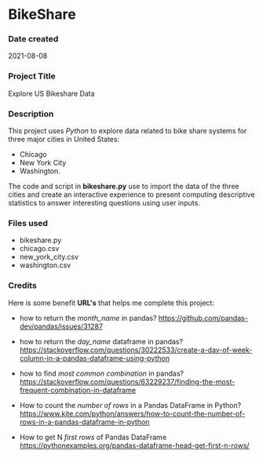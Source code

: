 # BikeShare
### Date created
2021-08-08

### Project Title
Explore US Bikeshare Data

### Description
This project uses _Python_ to explore data related to bike share systems for three major cities in United States:
* Chicago
* New York City
* Washington.

The code and script in **bikeshare.py** use to import the data of the three cities and create an interactive experience to present computing descriptive statistics to answer interesting questions using user inputs.

### Files used
* bikeshare.py
* chicago.csv
* new_york_city.csv
* washington.csv


### Credits
Here is some benefit **URL's** that helps me complete this project:

* how to return the _month_name_ in pandas?
https://github.com/pandas-dev/pandas/issues/31287

* how to return the _day_name_ dataframe in pandas?
https://stackoverflow.com/questions/30222533/create-a-day-of-week-column-in-a-pandas-dataframe-using-python

* how to find _most common combination_ in pandas?
https://stackoverflow.com/questions/63229237/finding-the-most-frequent-combination-in-dataframe

* How to count the _number of rows_ in a Pandas DataFrame in Python?
https://www.kite.com/python/answers/how-to-count-the-number-of-rows-in-a-pandas-dataframe-in-python

* How to get N _first rows_ of Pandas DataFrame
https://pythonexamples.org/pandas-dataframe-head-get-first-n-rows/
